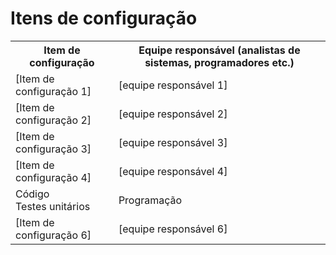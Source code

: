 # Itens de configuração

<table>
<tr><th>Item de configuração</th><th>Equipe responsável (analistas de sistemas, programadores etc.)</th></tr>
<tr><td>[Item de configuração 1]</td><td>[equipe responsável 1]</td></tr>
<tr><td>[Item de configuração 2]</td><td>[equipe responsável 2]</td></tr>
<tr><td>[Item de configuração 3]</td><td>[equipe responsável 3]</td></tr>
<tr><td>[Item de configuração 4]</td><td>[equipe responsável 4]</td></tr>
<tr><td>Código<br>Testes unitários<br></td><td>Programação</td></tr>
<tr><td>[Item de configuração 6]</td><td>[equipe responsável 6]</td></tr>
</table>
